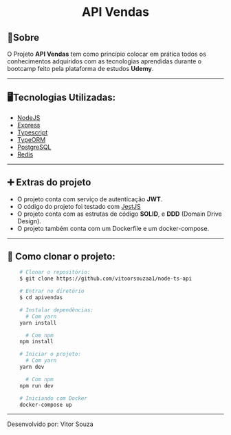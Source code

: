 <h1 align="center">API Vendas</h1>

## 📝Sobre

O Projeto **API Vendas** tem como princípio colocar em prática todos os conhecimentos adquiridos com as tecnologias aprendidas durante o bootcamp feito pela plataforma de estudos **Udemy**.

---

## 🖥️Tecnologias Utilizadas:

- [NodeJS](https://nodejs.org)
- [Express](https://expressjs.com)
- [Typescript](https://www.typescriptlang.org/)
- [TypeORM](https://typeorm.io/)
- [PostgreSQL](https://www.postgresql.org/)
- [Redis](https://www.redis.io)

---

## ➕ Extras do projeto

- O projeto conta com serviço de autenticação **JWT**.
- O código do projeto foi testado com [JestJS](https://jestjs.io/)
- O projeto conta com as estrutas de código **SOLID**, e **DDD** (Domain Drive Design).
- O projeto também conta com um Dockerfile e um docker-compose.

---

## 📂 Como clonar o projeto:

```bash
    # Clonar o repositório:
    $ git clone https://github.com/vitoorsouzaa1/node-ts-api

    # Entrar no diretório
    $ cd apivendas

    # Instalar dependências:
      # Com yarn
    yarn install

      # Com npm
    npm install

    # Iniciar o projeto:
      # Com yarn
    yarn dev

      # Com npm
    npm run dev

    # Iniciando com Docker
    docker-compose up

```

---

Desenvolvido por: Vitor Souza
